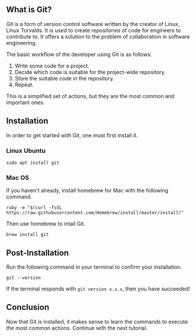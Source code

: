 ## What is Git?

Git is a form of version control software written by the creator of Linux, Linux Torvalds. It is used
to create repositories of code for engineers to contribute to. It offers a solution to the problem of
collaboration in software engineering. 

The basic workflow of the developer using Git is as follows: 
1. Write some code for a project.
2. Decide which code is suitable for the project-wide repository.
3. Store the suitable code in the repository.
4. Repeat.

This is a simplified set of actions, but they are the most common and important ones.


## Installation

In order to get started with Git, one must first install it. 

### Linux Ubuntu

```
sudo apt install git
```


### Mac OS

If you haven't already, install homebrew for Mac with the following command.

```
ruby -e "$(curl -fsSL https://raw.githubusercontent.com/Homebrew/install/master/install)"
```

Then use homebrew to intall Git.
```
brew install git
```

## Post-Installation

Run the following command in your terminal to confirm your installation.

```
git --version
```

If the terminal responds with `git version x.x.x`, then you have succeeded!

## Conclusion

Now that Git is installed, it makes sense to learn the commands to execute the most common actions.
Continue with the next tutorial.

